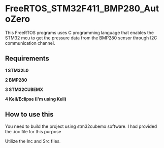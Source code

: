 # FreeRTOS_STM32F411_BMP280_AutoZero

This FreeRTOS programs uses C programming language that enables the STM32 mcu to get the pressure data from the BMP280 sensor through I2C communication channel.



## Requirements

 **1 STM32L0**
  
 **2 BMP280**
  
 **3 STM32CUBEMX**
  
 **4 Keil/Eclipse  (I'm using Keil)**


## How to use this
You need to build the project using stm32cubemx software.
I had provided the .ioc file for this purpose

Utilize the Inc and Src files.
